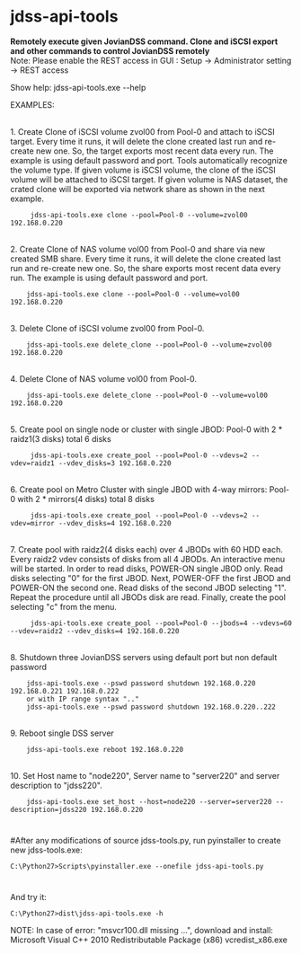 
# jdss-api-tools

<b>Remotely execute given JovianDSS command. Clone and iSCSI export and other commands to control JovianDSS remotely</b>
<br>Note:
Please enable the REST access in GUI :
Setup -> Administrator setting -> REST access
<br>

Show help:
	jdss-api-tools.exe --help

EXAMPLES:

<br>1. Create Clone of iSCSI volume zvol00 from Pool-0 and attach to iSCSI target.
     Every time it runs, it will delete the clone created last run and re-create new one.
     So, the target exports most recent data every run.
     The example is using default password and port.
     Tools automatically recognize the volume type. If given volume is iSCSI volume,
     the clone of the iSCSI volume will be attached to iSCSI target.
     If given volume is NAS dataset, the crated clone will be exported via network share
     as shown in the next example.

		 jdss-api-tools.exe clone --pool=Pool-0 --volume=zvol00 192.168.0.220

<br>2. Create Clone of NAS volume vol00 from Pool-0 and share via new created SMB share.
		Every time it runs, it will delete the clone created last run and re-create new one.
		So, the share exports most recent data every run.
		The example is using default password and port.

		jdss-api-tools.exe clone --pool=Pool-0 --volume=vol00 192.168.0.220

<br>3. Delete Clone of iSCSI volume zvol00 from Pool-0.

		jdss-api-tools.exe delete_clone --pool=Pool-0 --volume=zvol00 192.168.0.220

<br>4. Delete Clone of NAS volume vol00 from Pool-0.

		jdss-api-tools.exe delete_clone --pool=Pool-0 --volume=vol00 192.168.0.220

<br>5. Create pool on single node or cluster with single JBOD:
     Pool-0 with 2 * raidz1(3 disks) total 6 disks

		 jdss-api-tools.exe create_pool --pool=Pool-0 --vdevs=2 --vdev=raidz1 --vdev_disks=3 192.168.0.220

<br>6. Create pool on Metro Cluster with single JBOD with 4-way mirrors:
     Pool-0 with 2 * mirrors(4 disks) total 8 disks

		 jdss-api-tools.exe create_pool --pool=Pool-0 --vdevs=2 --vdev=mirror --vdev_disks=4 192.168.0.220

<br>7. Create pool with raidz2(4 disks each) over 4 JBODs with 60 HDD each.
     Every raidz2 vdev consists of disks from all 4 JBODs. An interactive menu will be started.
     In order to read disks, POWER-ON single JBOD only. Read disks selecting "0" for the first JBOD.
     Next, POWER-OFF the first JBOD and POWER-ON the second one. Read disks of the second JBOD selecting "1".
     Repeat the procedure until all JBODs disk are read. Finally, create the pool selecting "c" from the menu.

		 jdss-api-tools.exe create_pool --pool=Pool-0 --jbods=4 --vdevs=60 --vdev=raidz2 --vdev_disks=4 192.168.0.220

<br>8. Shutdown three JovianDSS servers using default port but non default password

		jdss-api-tools.exe --pswd password shutdown 192.168.0.220 192.168.0.221 192.168.0.222
		or with IP range syntax ".."
		jdss-api-tools.exe --pswd password shutdown 192.168.0.220..222

<br>9. Reboot single DSS server

		jdss-api-tools.exe reboot 192.168.0.220

<br>10. Set Host name to "node220", Server name to "server220" and server description to "jdss220".

		jdss-api-tools.exe set_host --host=node220 --server=server220 --description=jdss220 192.168.0.220

#
#After any modifications of source jdss-tools.py, run pyinstaller to create new jdss-tools.exe:

	C:\Python27>Scripts\pyinstaller.exe --onefile jdss-api-tools.py
#
And try it:

	C:\Python27>dist\jdss-api-tools.exe -h
NOTE:
In case of error: "msvcr100.dll missing ...",
download and install: Microsoft Visual C++ 2010 Redistributable Package (x86) vcredist_x86.exe
